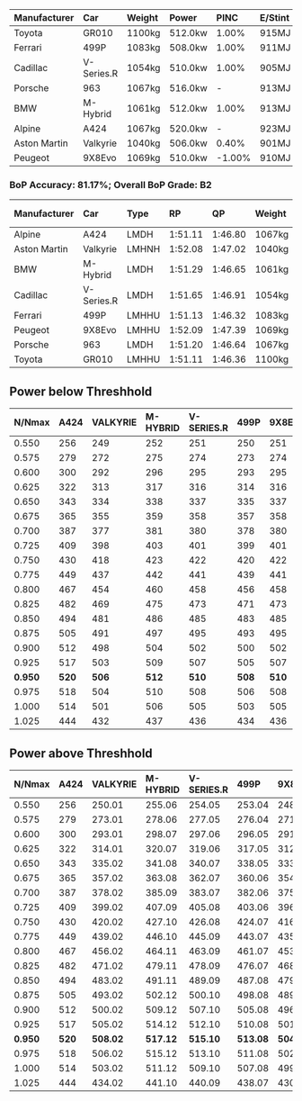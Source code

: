 | Manufacturer | Car        | Weight | Power   | PINC    | E/Stint | FDS     |
|:-|:-|:-|:-|:-|:-|:-|
| Toyota       | GR010      | 1100kg | 512.0kw | 1.00%   | 915MJ   | 190kph  |
| Ferrari      | 499P       | 1083kg | 508.0kw | 1.00%   | 911MJ   | 190kph  |
| Cadillac     | V-Series.R | 1054kg | 510.0kw | 1.00%   | 905MJ   |    -    |
| Porsche      | 963        | 1067kg | 516.0kw |    -    | 913MJ   |    -    |
| BMW          | M-Hybrid   | 1061kg | 512.0kw | 1.00%   | 913MJ   |    -    |
| Alpine       | A424       | 1067kg | 520.0kw |    -    | 923MJ   |    -    |
| Aston Martin | Valkyrie   | 1040kg | 506.0kw | 0.40%   | 901MJ   |    -    |
| Peugeot      | 9X8Evo     | 1069kg | 510.0kw | -1.00%  | 910MJ   | 190kph  |

### BoP Accuracy: 81.17%; Overall BoP Grade: B2
| Manufacturer | Car        | Type  | RP      | QP      | Weight | Power¹  | Threshhold | PINC    | Power²   | E/Stint | AVG Vmax  | FDS     | RDLC | L/Stint | BOP-Grade | Model Accuracy | Model Points | Match% | SimDiff |
|:-|:-|:-|:-|:-|:-|:-|:-|:-|:-|:-|:-|:-|:-|:-|:-|:-|:-|:-|:-|
| Alpine       | A424       | LMDH  | 1:51.11 | 1:46.80 | 1067kg | 520.0kw | 210.0kph   |    -    | 520.00kw |  923MJ  | 278.83kph |    -    | 1.01 | 34      | -B2       | 99.31%         | 2573         | 84.89% | +0.14   |
| Aston Martin | Valkyrie   | LMHNH | 1:52.08 | 1:47.02 | 1040kg | 506.0kw | 210.0kph   | 0.40%   | 508.00kw |  901MJ  | 279.52kph |    -    | 1.04 | 34      | +E1       | 100.00%        | 630          | 59.13% | #       |
| BMW          | M-Hybrid   | LMDH  | 1:51.29 | 1:46.65 | 1061kg | 512.0kw | 210.0kph   | 1.00%   | 517.10kw |  913MJ  | 280.32kph |    -    | 1.01 | 34      | -A2       | 99.41%         | 2544         | 93.50% | +0.30   |
| Cadillac     | V-Series.R | LMDH  | 1:51.65 | 1:46.91 | 1054kg | 510.0kw | 210.0kph   | 1.00%   | 515.10kw |  905MJ  | 281.68kph |    -    | 1.02 | 34      | +B1       | 99.30%         | 4946         | 89.45% | +0.35   |
| Ferrari      | 499P       | LMHHU | 1:51.13 | 1:46.32 | 1083kg | 508.0kw | 210.0kph   | 1.00%   | 513.10kw |  911MJ  | 279.80kph | 190kph  | 1.03 | 34      | -B2       | 100.00%        | 8223         | 84.29% | +0.61   |
| Peugeot      | 9X8Evo     | LMHHU | 1:52.09 | 1:47.39 | 1069kg | 510.0kw | 210.0kph   | -1.00%  | 504.90kw |  910MJ  | 285.31kph | 190kph  | 0.99 | 34      | +D1       | 96.77%         | 2307         | 65.71% | +0.14   |
| Porsche      | 963        | LMDH  | 1:51.20 | 1:46.64 | 1067kg | 516.0kw | 210.0kph   |    -    | 516.00kw |  913MJ  | 279.35kph |    -    | 1.01 | 34      | -B1       | 99.86%         | 11699        | 87.80% | +0.33   |
| Toyota       | GR010      | LMHHU | 1:51.11 | 1:46.36 | 1100kg | 512.0kw | 210.0kph   | 1.00%   | 517.10kw |  915MJ  | 278.08kph | 190kph  | 1.01 | 34      | -B2       | 99.63%         | 6190         | 84.59% | +0.60   |

## Power below Threshhold
| N/Nmax    | A424    | VALKYRIE | M-HYBRID | V-SERIES.R | 499P    | 9X8EVO  | 963     | GR010   |
|:-|:-|:-|:-|:-|:-|:-|:-|:-|
|  0.550    |  256    |  249     |  252     |  251       |  250    |  251    |  254    |  252    |
|  0.575    |  279    |  272     |  275     |  274       |  273    |  274    |  277    |  275    |
|  0.600    |  300    |  292     |  296     |  295       |  293    |  295    |  298    |  296    |
|  0.625    |  322    |  313     |  317     |  316       |  314    |  316    |  319    |  317    |
|  0.650    |  343    |  334     |  338     |  337       |  335    |  337    |  340    |  338    |
|  0.675    |  365    |  355     |  359     |  358       |  357    |  358    |  362    |  359    |
|  0.700    |  387    |  377     |  381     |  380       |  378    |  380    |  384    |  381    |
|  0.725    |  409    |  398     |  403     |  401       |  399    |  401    |  406    |  403    |
|  0.750    |  430    |  418     |  423     |  422       |  420    |  422    |  427    |  423    |
|  0.775    |  449    |  437     |  442     |  441       |  439    |  441    |  446    |  442    |
|  0.800    |  467    |  454     |  460     |  458       |  456    |  458    |  463    |  460    |
|  0.825    |  482    |  469     |  475     |  473       |  471    |  473    |  478    |  475    |
|  0.850    |  494    |  481     |  486     |  485       |  483    |  485    |  490    |  486    |
|  0.875    |  505    |  491     |  497     |  495       |  493    |  495    |  501    |  497    |
|  0.900    |  512    |  498     |  504     |  502       |  500    |  502    |  508    |  504    |
|  0.925    |  517    |  503     |  509     |  507       |  505    |  507    |  513    |  509    |
| **0.950** | **520** | **506**  | **512**  | **510**    | **508** | **510** | **516** | **512** |
|  0.975    |  518    |  504     |  510     |  508       |  506    |  508    |  514    |  510    |
|  1.000    |  514    |  501     |  506     |  505       |  503    |  505    |  510    |  506    |
|  1.025    |  444    |  432     |  437     |  436       |  434    |  436    |  441    |  437    |

## Power above Threshhold
| N/Nmax    | A424    | VALKYRIE   | M-HYBRID   | V-SERIES.R | 499P       | 9X8EVO     | 963     | GR010      |
|:-|:-|:-|:-|:-|:-|:-|:-|:-|
|  0.550    |  256    |  250.01    |  255.06    |  254.05    |  253.04    |  248.44    |  254    |  255.06    |
|  0.575    |  279    |  273.01    |  278.06    |  277.05    |  276.04    |  271.48    |  277    |  278.06    |
|  0.600    |  300    |  293.01    |  298.07    |  297.06    |  296.05    |  291.52    |  298    |  298.07    |
|  0.625    |  322    |  314.01    |  320.07    |  319.06    |  317.05    |  312.56    |  319    |  320.07    |
|  0.650    |  343    |  335.02    |  341.08    |  340.07    |  338.05    |  333.59    |  340    |  341.08    |
|  0.675    |  365    |  357.02    |  363.08    |  362.07    |  360.06    |  354.63    |  362    |  363.08    |
|  0.700    |  387    |  378.02    |  385.09    |  383.07    |  382.06    |  375.67    |  384    |  385.09    |
|  0.725    |  409    |  399.02    |  407.09    |  405.08    |  403.06    |  396.71    |  406    |  407.09    |
|  0.750    |  430    |  420.02    |  427.10    |  426.08    |  424.07    |  416.74    |  427    |  427.10    |
|  0.775    |  449    |  439.02    |  446.10    |  445.09    |  443.07    |  435.78    |  446    |  446.10    |
|  0.800    |  467    |  456.02    |  464.11    |  463.09    |  461.07    |  453.81    |  463    |  464.11    |
|  0.825    |  482    |  471.02    |  479.11    |  478.09    |  476.07    |  468.84    |  478    |  479.11    |
|  0.850    |  494    |  483.02    |  491.11    |  489.09    |  487.08    |  479.86    |  490    |  491.11    |
|  0.875    |  505    |  493.02    |  502.12    |  500.10    |  498.08    |  489.87    |  501    |  502.12    |
|  0.900    |  512    |  500.02    |  509.12    |  507.10    |  505.08    |  496.89    |  508    |  509.12    |
|  0.925    |  517    |  505.02    |  514.12    |  512.10    |  510.08    |  501.89    |  513    |  514.12    |
| **0.950** | **520** | **508.02** | **517.12** | **515.10** | **513.08** | **504.90** | **516** | **517.12** |
|  0.975    |  518    |  506.02    |  515.12    |  513.10    |  511.08    |  502.90    |  514    |  515.12    |
|  1.000    |  514    |  503.02    |  511.12    |  509.10    |  507.08    |  499.89    |  510    |  511.12    |
|  1.025    |  444    |  434.02    |  441.10    |  440.09    |  438.07    |  430.77    |  441    |  441.10    |
